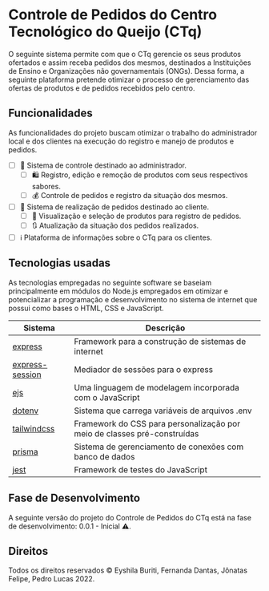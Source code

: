 # Controle de Pedidos do Centro Tecnológico do Queijo (CTq)

O seguinte sistema permite com que o CTq gerencie os seus produtos ofertados e assim receba pedidos dos mesmos, destinados a Instituições de Ensino e Organizações não governamentais (ONGs). Dessa forma, a seguinte plataforma pretende otimizar o processo de gerenciamento das ofertas de produtos e de pedidos recebidos pelo centro.

## Funcionalidades

As funcionalidades do projeto buscam otimizar o trabalho do administrador local e dos clientes na execução do registro e manejo de produtos e pedidos.

* [ ] 🏬 Sistema de controle destinado ao administrador.
  + [ ] 🛍 Registro, edição e remoção de produtos com seus respectivos sabores.
  + [ ] 💰 Controle de pedidos e registro da situação dos mesmos.
* [ ] 🏪 Sistema de realização de pedidos destinado ao cliente.
  + [ ] 🛒 Visualização e seleção de produtos para registro de pedidos.
  + [ ] 🔃 Atualização da situação dos pedidos realizados.
* [ ] ℹ Plataforma de informações sobre o CTq para os clientes.

## Tecnologias usadas

As tecnologias empregadas no seguinte software se baseiam principalmente em módulos do Node.js empregados em otimizar e potencializar a programação e desenvolvimento no sistema de internet que possui como bases o HTML, CSS e JavaScript.

| Sistema         | Descrição                                                                |
|-----------------|--------------------------------------------------------------------------|
| [express](https://expressjs.com/pt-br/)      | Framework para a construção de sistemas de internet                      |
| [express-session](https://www.npmjs.com/package/express-session) | Mediador de sessões para o express                                       |
| [ejs](https://ejs.co/)             | Uma linguagem de modelagem incorporada com o JavaScript                  |
| [dotenv](https://www.npmjs.com/package/dotenv)          | Sistema que carrega variáveis de arquivos .env                           |
| [tailwindcss](https://tailwindcss.com/)     | Framework do CSS para personalização por meio de classes pré-construídas |
| [prisma](https://www.prisma.io/)          | Sistema de gerenciamento de conexões com banco de dados                  |
| [jest](https://jestjs.io/pt-BR/)            | Framework de testes do JavaScript                                        |

## Fase de Desenvolvimento

A seguinte versão do projeto do Controle de Pedidos do CTq está na fase de desenvolvimento: 0.0.1 - Inicial ⚠.

## Direitos

Todos os direitos reservados © Eyshila Buriti, Fernanda Dantas, Jônatas Felipe, Pedro Lucas 2022.
